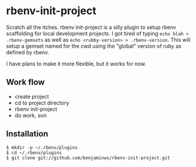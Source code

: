 # rbenv-init-project

Scratch all the itches. rbenv init-project is a silly plugin to setup rbenv
scaffolding for local development projects. I got tired of typing `echo blah > .rbenv-gemsets` as
well as `echo <rubby-version> > .rbenv-version`. This will setup a gemset
named for the cwd using the "global" version of ruby as defined by rbenv.

I have plans to make it more flexible, but it works for now.

## Work flow

  * create project
  * cd to project directory
  * rbenv init-project
  * do work, son

## Installation

    $ mkdir -p ~/.rbenv/plugins
    $ cd ~/.rbenv/plugins
    $ git clone git://github.com/benjaminws/rbenv-init-project.git 
